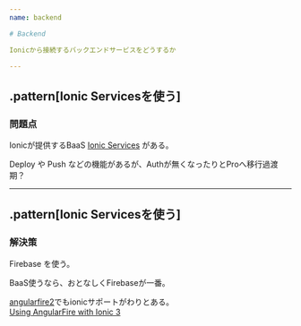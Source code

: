 ```yaml
---
name: backend

# Backend

Ionicから接続するバックエンドサービスをどうするか

---
```

## .pattern[Ionic Servicesを使う]
### 問題点

Ionicが提供するBaaS [Ionic Services](https://docs.ionic.io/services/) がある。

Deploy や Push などの機能があるが、Authが無くなったりとProへ移行過渡期？

---
## .pattern[Ionic Servicesを使う]
### 解決策
Firebase を使う。

BaaS使うなら、おとなしくFirebaseが一番。

[angularfire2](https://github.com/angular/angularfire2)でもionicサポートがわりとある。  
[Using AngularFire with Ionic 3](https://github.com/angular/angularfire2/blob/master/docs/ionic/v3.md)
